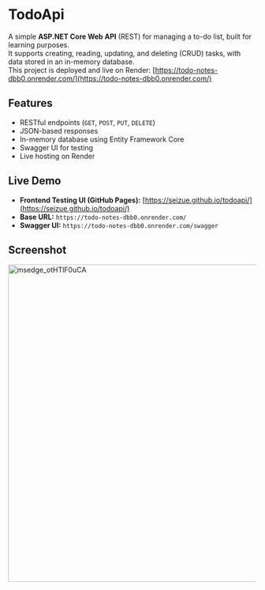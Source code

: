 # TodoApi

A simple **ASP.NET Core Web API** (REST) for managing a to-do list, built for learning purposes.  
It supports creating, reading, updating, and deleting (CRUD) tasks, with data stored in an in-memory database.  
This project is deployed and live on Render: [https://todo-notes-dbb0.onrender.com/](https://todo-notes-dbb0.onrender.com/)

## Features
- RESTful endpoints (`GET`, `POST`, `PUT`, `DELETE`)
- JSON-based responses
- In-memory database using Entity Framework Core
- Swagger UI for testing
- Live hosting on Render

## Live Demo
- **Frontend Testing UI (GitHub Pages):** [https://seizue.github.io/todoapi/](https://seizue.github.io/todoapi/)
- **Base URL:** `https://todo-notes-dbb0.onrender.com/`
- **Swagger UI:** `https://todo-notes-dbb0.onrender.com/swagger`

## Screenshot
<img width="1343" height="642" alt="msedge_otHTlF0uCA" src="https://github.com/user-attachments/assets/3f217201-4d00-4bc5-b367-e4974ac6e60d" />
